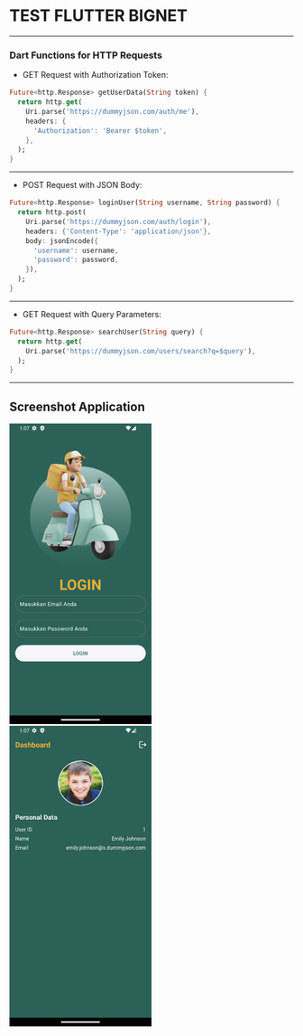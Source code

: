 # TEST FLUTTER BIGNET


---
 ### Dart Functions for HTTP Requests

- GET Request with Authorization Token:

```dart
Future<http.Response> getUserData(String token) {
  return http.get(
    Uri.parse('https://dummyjson.com/auth/me'),
    headers: {
      'Authorization': 'Bearer $token',
    },
  );
}
```
---
- POST Request with JSON Body:

```dart
Future<http.Response> loginUser(String username, String password) {
  return http.post(
    Uri.parse('https://dummyjson.com/auth/login'),
    headers: {'Content-Type': 'application/json'},
    body: jsonEncode({
      'username': username,
      'password': password,
    }),
  );
}

```

---

- GET Request with Query Parameters:

```dart
Future<http.Response> searchUser(String query) {
  return http.get(
    Uri.parse('https://dummyjson.com/users/search?q=$query'),
  );
}
```

---

## Screenshot Application
<img src="/assets/login.png" alt="App Screenshot" style="max-width: 50%; height: auto;">

<img src="/assets/dashboard.png" alt="App Screenshot" style="max-width: 50%; height: auto;">